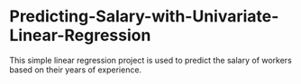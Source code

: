 # Predicting-Salary-with-Univariate-Linear-Regression
This simple linear regression project is used to predict the salary of workers based on their years of experience.
